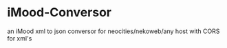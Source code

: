 # iMood-Conversor
an iMood xml to json conversor for neocities/nekoweb/any host with CORS for xml's
